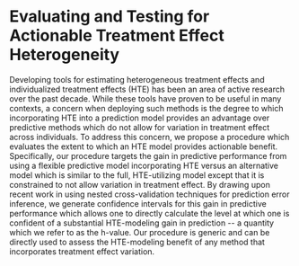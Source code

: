 #  Evaluating and Testing for Actionable Treatment Effect Heterogeneity

Developing tools for estimating heterogeneous treatment effects and individualized treatment effects (HTE) has been an area  of active research over the past decade. While these tools have proven to be useful in many contexts, a concern when deploying such methods is the degree to which incorporating HTE into a prediction model provides an advantage over predictive methods which do not allow for variation in treatment effect across individuals. To address this concern, we propose  a procedure which evaluates the extent to which an HTE model provides actionable benefit. Specifically, our procedure targets the gain in predictive performance  from using a flexible predictive model incorporating HTE versus an alternative model which is similar to the full, HTE-utilizing model except that it is constrained to not allow variation in treatment effect. By drawing upon recent work in using nested cross-validation techniques for prediction error inference, we generate confidence intervals for this gain in predictive performance  which allows one to directly calculate the level at which one is confident  of a substantial HTE-modeling gain in prediction -- a quantity which we refer to as the h-value. Our procedure is generic and can be directly used to assess the HTE-modeling benefit of any method that incorporates treatment effect variation.
